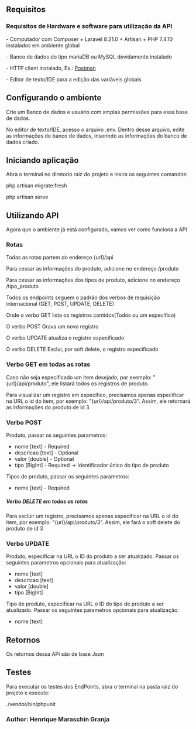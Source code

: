 ## Requisitos

### Requisitos de Hardware e software para utilização da API
<p>- Computador com Composer + Laravel 8.21.0 + Artisan + PHP 7.4.10 instalados em ambiente global</p>
<p>- Banco de dados do tipo mariaDB ou MySQL devidamente instalado</p>
<p>- HTTP client instalado, Ex.: <a href= 'https://www.postman.com/' target="_blank">Postman</a></p>
<p>- Editor de texto/IDE para a edição das variáveis globais</p>


## Configurando o ambiente


<p>Crie um Banco de dados e usuário com amplas permissões para essa base de dados.</p>
<p>No editor de texto/IDE, acesso o arquivo .env. Dentro desse arquivo, edite as informações do banco de dados, inserindo as informações do banco de dados criado.</p>


## Iniciando aplicação


<p>Abra o terminal no diretorio raiz do projeto e insira os seguintes comandos:</p>

<p>php artisan migrate:fresh</p>
<p>php artisan serve</p>


## Utilizando API

<p>Agora que o ambiente já está configurado, vamos ver como funciona a API</p>

### Rotas
<p>Todas as rotas partem do endereço {url}/api</p>
<p>Para cessar as informações do produto, adicione no endereço /produto</p>
<p>Para cessar as informações dos tipos de produto, adicione no endereço /tipo_produto</p>

<p>Todos os endpoints seguem o padrão dos verbos de requisição internacional (GET, POST, UPDATE, DELETE)</p>
<p>Onde o verbo GET lista os registros contidos(Todos ou um específico)</p>
<p>O verbo POST Grava um novo registro</p>
<p>O verbo UPDATE atualiza o registro especificado</p>
<p>O verbo DELETE Exclui, por soft delete, o registro especificado</p>


### Verbo GET em todas as rotas


<p>Caso não seja especificado um item desejado, por exemplo: "{url}/api/produto", ele listará todos os registros de produto.</p>
<p>Para visualizar um registro em específico, precisamos apenas especificar na URL o id do item, por exemplo: "{url}/api/produto/3". Assim, ele retornará as informações do produto de id 3</p>


### Verbo POST


<p>Produto, passar os seguintes parametros:</p>
<ul>
    <li>nome [text] - Required</li>
    <li>descricao [text] - Optional</li>
    <li>valor [double] - Optional</li>
    <li>tipo [BigInt] - Required -> Identificador único do tipo de produto</li>
</ul>

<p>Tipos de produto, passar os seguintes parametros:</p>
<ul>
    <li>nome [text] - Required</li>
</ul>

<h5>Verbo DELETE em todas as rotas</h5>
<p>Para excluir um registro, precisamos apenas especificar na URL o id do item, por exemplo: "{url}/api/produto/3". Assim, ele fará o soft delete do produto de id 3</p>


### Verbo UPDATE


<p>Produto, especificar na URL o ID do produto a ser atualizado. Passar os seguintes parametros opcionais para atualização:</p>
<ul>
    <li>nome [text]</li>
    <li>descricao [text]</li>
    <li>valor [double]</li>
    <li>tipo [BigInt]</li>
</ul>

<p>Tipo de produto, especificar na URL o ID do tipo de produto a ser atualizado. Passar os seguintes parametros opcionais para atualização:</p>
<ul>
    <li>nome [text]</li>
</ul>


## Retornos
<p>Os retornos dessa APi são de base Json</p>


## Testes
<p>Para executar os testes dos EndPoints, abra o terminal na pasta raiz do projeto e execute:</p>
<p>./vendor/bin/phpunit</p>


### Author: Henrique Maraschin Granja


